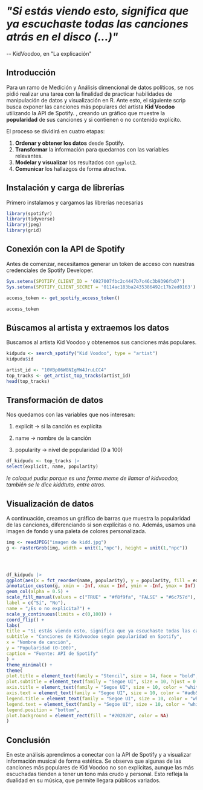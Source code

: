 
# *"Si estás viendo esto, significa que ya escuchaste todas las canciones atrás en el disco (...)"* 

-- KidVoodoo, en  "La explicación"

## Introducción

Para un ramo de Medición y Análisis dimencional de datos políticos, se nos pidió realizar una tarea con la finalidad de practicar habilidades de manipulación de datos y visualización en R. Ante esto, el siguiente scrip busca exponer las canciones más populares del artista **Kid Voodoo** utilizando la API de Spotify.  , creando un gráfico que muestre la **popularidad** de sus canciones y si contienen o no contenido explícito.

El proceso se dividirá en cuatro etapas:  
1. **Ordenar y obtener los datos** desde Spotify.  
2. **Transformar** la información para quedarnos con las variables relevantes.  
3. **Modelar y visualizar** los resultados con `ggplot2`.  
4. **Comunicar** los hallazgos de forma atractiva.

## Instalación y carga de librerías

Primero instalamos y cargamos las librerías necesarias 

```r
library(spotifyr)
library(tidyverse)
library(jpeg)
library(grid)
```
## Conexión con la API de Spotify

Antes de comenzar, necesitamos generar un token de acceso con nuestras credenciales de Spotify Developer.

```r
Sys.setenv(SPOTIFY_CLIENT_ID = '6927007fbc2c4447b7c46c3b9396fb07')
Sys.setenv(SPOTIFY_CLIENT_SECRET = '0114ac183ba2435386492c17b2ed0163')

access_token <- get_spotify_access_token()

access_token
```

## Búscamos al artista y extraemos los datos
Buscamos al artista Kid Voodoo y obtenemos sus canciones más populares.
```r
kidpudu <- search_spotify("Kid Voodoo", type = "artist")
kidpudu$id
```
```r
artist_id <- "10VBp06W8NIgMW4JruLCC4"
top_tracks <- get_artist_top_tracks(artist_id)
head(top_tracks)
```

## Transformación de datos
Nos quedamos con las variables que nos interesan:

1. explicit → si la canción es explícita

2. name → nombre de la canción

3. popularity → nivel de popularidad (0 a 100)

```r
df_kidpudu <- top_tracks |>
select(explicit, name, popularity)
```
*le coloqué pudu: porque es una forma meme de llamar al kidvoodoo, también se le dice kiddtuto, entre otros.*

## Visualización de datos

A continuación, creamos un gráfico de barras que muestra la popularidad de las canciones,
diferenciando si son explícitas o no.
Además, usamos una imagen de fondo y una paleta de colores personalizada.

```r
img <- readJPEG("imagen de kidd.jpg")
g <- rasterGrob(img, width = unit(1,"npc"), height = unit(1,"npc"))




df_kidpudu |>
ggplot(aes(x = fct_reorder(name, popularity), y = popularity, fill = explicit)) +
annotation_custom(g, xmin = -Inf, xmax = Inf, ymin = -Inf, ymax = Inf) +
geom_col(alpha = 0.5) +
scale_fill_manual(values = c("TRUE" = "#f8f9fa", "FALSE" = "#6c757d"),
label = c("Sí", "No"),
name = "¿Es o no explícita?") +
scale_y_continuous(limits = c(0,100)) +
coord_flip() +
labs(
title = "Si estás viendo esto, significa que ya escuchaste todas las canciones atrás en el disco",
subtitle = "Canciones de Kidvoodoo según popularidad en Spotify",
x = "Nombre de canción",
y = "Popularidad (0-100)",
caption = "Fuente: API de Spotify"
) +
theme_minimal() +
theme(
plot.title = element_text(family = "Stencil", size = 14, face = "bold", hjust = 0.5, color = "white"),
plot.subtitle = element_text(family = "Segoe UI", size = 10, hjust = 0.5, color = "white"),
axis.title = element_text(family = "Segoe UI", size = 10, color = "white"),
axis.text = element_text(family = "Segoe UI", size = 10, color = "#adb5bd"),
legend.title = element_text(family = "Segoe UI", size = 10, color = "white"),
legend.text = element_text(family = "Segoe UI", size = 10, color = "white"),
legend.position = "bottom",
plot.background = element_rect(fill = "#202020", color = NA)
)
```

## Conclusión

En este análisis aprendimos a conectar con la API de Spotify y a visualizar información musical de forma estética.
Se observa que algunas de las canciones más populares de Kid Voodoo no son explícitas, aunque las más escuchadas tienden a tener un tono más crudo y personal. Esto refleja la dualidad en su música, que permite llegara  públicos variados. 